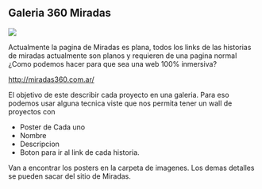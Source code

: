 ## Galeria 360 Miradas	


<img src="https://media.giphy.com/media/3oKGztz0csa94kvf32/giphy.gif">


Actualmente la pagina de Miradas es plana, todos los links de las historias de miradas actualmente son planos y requieren de una pagina normal 
¿Como podemos hacer para que sea una web 100% inmersiva?

http://miradas360.com.ar/

El objetivo de este describir cada proyecto en una galeria.
Para eso podemos usar alguna tecnica viste que nos permita tener un wall de proyectos con

- Poster de Cada uno
- Nombre
- Descripcion
- Boton para ir al link de cada historia.

Van a encontrar los posters en la carpeta de imagenes.
Los demas detalles se pueden sacar del sitio de Miradas.